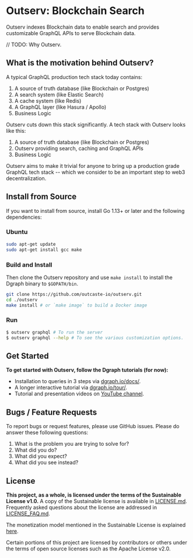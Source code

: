 # Outserv: Blockchain Search

Outserv indexes Blockchain data to enable search and provides customizable GraphQL APIs to serve Blockchain data.

// TODO: Why Outserv.

## What is the motivation behind Outserv?

A typical GraphQL production tech stack today contains:

1. A source of truth database (like Blockchain or Postgres)
1. A search system (like Elastic Search)
1. A cache system (like Redis)
1. A GraphQL layer (like Hasura / Apollo)
1. Business Logic

Outserv cuts down this stack significantly. A tech stack with Outserv looks like
this:

1. A source of truth database (like Blockchain or Postgres)
1. Outserv providing search, caching and GraphQL APIs
1. Business Logic

Outserv aims to make it trivial for anyone to bring up a production grade
GraphQL tech stack -- which we consider to be an important step to web3
decentralization.

## Install from Source

If you want to install from source, install Go 1.13+ or later and the following dependencies:

### Ubuntu

```bash
sudo apt-get update
sudo apt-get install gcc make
```

### Build and Install

Then clone the Outserv repository and use `make install` to install the Dgraph binary to `$GOPATH/bin`.

```bash
git clone https://github.com/outcaste-io/outserv.git
cd ./outserv
make install # or `make image` to build a Docker image
```

### Run

```bash
$ outserv graphql # To run the server
$ outserv graphql --help # To see the various customization options.
```

## Get Started
**To get started with Outserv, follow the Dgraph tutorials (for now):**

- Installation to queries in 3 steps via [dgraph.io/docs/](https://dgraph.io/docs/get-started/).
- A longer interactive tutorial via [dgraph.io/tour/](https://dgraph.io/tour/).
- Tutorial and
presentation videos on [YouTube channel](https://www.youtube.com/channel/UCghE41LR8nkKFlR3IFTRO4w/featured).

## Bugs / Feature Requests

To report bugs or request features, please use GitHub issues. Please do answer these
following questions:

1. What is the problem you are trying to solve for?
2. What did you do?
3. What did you expect?
4. What did you see instead?

## License

**This project, as a whole, is licensed under the terms of the Sustainable License
v1.0.** A copy of the Sustainable license is available in [LICENSE.md](LICENSE.md).
Frequently asked questions about the license are addressed in
[LICENSE_FAQ.md](LICENSE_FAQ.md).

The monetization model mentioned in the Sustainable License is explained
[here](/billing).

Certain portions of this project are licensed by contributors or others
under the terms of open source licenses such as the Apache License v2.0.

